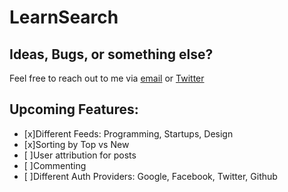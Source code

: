 # LearnSearch

## Ideas, Bugs, or something else?
Feel free to reach out to me via [email](has727@gmail.com) or [Twitter](https://twitter.com/HarshSikka)

## Upcoming Features:
- [x]Different Feeds: Programming, Startups, Design
- [x]Sorting by Top vs New
- [ ]User attribution for posts
- [ ]Commenting
- [ ]Different Auth Providers: Google, Facebook, Twitter, Github




